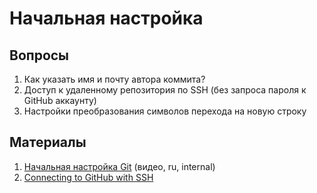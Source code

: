 # Начальная настройка

## Вопросы

1. Как указать имя и почту автора коммита?
2. Доступ к удаленному репозитория по SSH \(без запроса пароля к GitHub аккаунту\)
3. Настройки преобразования символов перехода на новую строку

## Материалы

1. [Начальная настройка Git](https://nas.in6k.com/share.cgi?ssid=0HMdMTZ#0HMdMTZ/Git%3A01%20-%20Git%20initial%20setup) \(видео, ru, internal\)
2. [Connecting to GitHub with SSH](https://help.github.com/en/github/authenticating-to-github/connecting-to-github-with-ssh)



